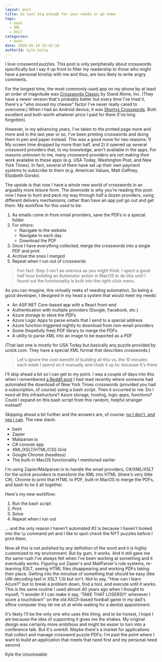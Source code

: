 ```yaml
---
layout: post
title: Go just big enough for your needs or go home
tags:
  - bash
  - XML
  - XSLT
categories:
  - bash
date: 2020-05-18 15:42:18
authorId: kyle_baley
---
```


I love crossword puzzles. This post is only peripherally about crosswords specifically but I say it up front to filter my readership to those who might have a personal kinship with me and thus, are less likely to write angry comments.

<!-- more -->

For the longest time, the most commonly-used app on my phone by at least an order of magnitude was [Crosswords Classic](https://apps.apple.com/us/app/crosswords-classic/id284036524) by Stand Alone, Inc. (They have a newer version that's probably better but every time I've tried it, there's a "who moved my cheese" factor I've never really cared to overcome.) When I had an Android device, it was [Shortyz Crosswords](https://play.google.com/store/apps/details?id=com.totsp.crossword.shortyz&hl=en). Both excellent and both worth whatever price I paid for them (I've long forgotten).

However, in my advancing years, I've taken to the printed page more and more and in the last year or so, I've been printing crosswords and doing them in pen and paper instead. This was a good move for two reasons: 1) My screen time dropped by more than half, and 2) it opened up several crossword providers that, to my knowledge, aren't available in the apps. For reasons unknown to me, many crossword providers are not making their work available to these apps (e.g. USA Today, Washington Post, and New York Times). In fact, several of them have set up their own payment systems to subscribe to them (e.g. American Values, Matt Gaffney, Elizabeth Gorski).

The upside is that now I have a whole new world of crosswords in an arguably more leisure form. The downside is why you're reading this post: now I have to hunt and peck my way through half a dozen providers, using different delivery mechanisms, rather than have an app just go out and get them. My workflow for this used to be:

1) As emails come in from email providers, save the PDFs in a special folder
2) For others:
    - Navigate to the website
    - Navigate to each day
    - Download the PDF
3) Once I have everything collected, merge the crosswords into a single PDF and print
4) Archive the ones I merged
5) Repeat when I run out of crosswords

> Fun fact: Step 3 isn't as onerous as you might think. I spent a good half hour building an Automator action in MacOS to do this until I found out the functionality is built into the right-click menu.

As you can imagine, this virtually reeks of needing automation. So being a good developer, I designed in my head a system that would meet my needs:

- An ASP.NET Core-based app with a React front-end
- Authentication with multiple providers (Google, Facebook, etc.)
- Azure storage to store the PDFs
- Azure Logic Apps to parse emails that I send to a special address
- Azure function triggered nightly to download from non-email providers
- Some (hopefully free) PDF library to merge the PDFs
- A utility to parse XML into an image to be exported as a PDF

(That last one is mostly for USA Today but basically any puzzle provided by uclick.com. They have a special XML format that describes crosswords.)

> Let's ignore the cost-benefit of building all this vs. the 10 minutes each week I spend on it manually and chalk it up to: because it's there

I'll skip ahead a bit so I can get to my point. I was a couple of days into this when I remembered [a Reddit post](https://www.reddit.com/r/crossword/comments/dqtnca/my_automatic_nyt_crossword_downloading_script/) I had read recently where someone had automated the download of New York Times crosswords (provided you had a subscription, of course) using a bash script. Then it occurred to me: Do I _need_ all this infrastructure? Azure storage, hosting, logic apps, functions? Could I expand on this bash script from this random, helpful stranger instead?

Skipping ahead a bit further and the answers are, of course: [no I don't, and yes I can](https://github.com/kbaley/xword-downloader). The new stack:

- bash
- Zapier
- Mailparser.io
- C# console app
- XML/XSLT/HTML/CSS Grid
- Google Chrome (headless)
- The built-in MacOS functionality I mentioned earlier

I'm using Zapier/Mailparser.io to handle the email providers, C#/XML/XSLT for the uclick providers to transform the XML into HTML (there's very little C#), Chrome to print that HTML to PDF, built-in MacOS to merge the PDFs, and bash to tie it all together. 

Here's my new workflow:

1) Run the bash script
2) Print
3) Solve
4) Repeat when I run out

... and the only reason I haven't automated #2 is because I haven't looked into the `lp` command yet and I like to spot-check the NYT puzzles before I print them.

Now all this is not polished by any definition of the word and it is highly customized to my environment. But by gum, it works. And it still gave me the same rush I've always felt when I've been working at something and it eventually works. Figuring out Zapier's and MailParser's rule systems, re-learning XSLT, seeing HTML files disappearing and working PDFs taking their place. Getting into the minutiae of something that should be easy (like URI-decoding text in XSLT 1.0) but isn't. Not to say, "How can I learn Azure?" but to break a problem down, find a tool, and execute until it works. This is the same routine I used almost 40 years ago when I thought to myself, "I wonder if I can make it say, 'TAKE THAT LOSERS!!!' whenever I score a touchdown" on the old ASCII-based football game in my dad's office computer they let me sit at while waiting for a dentist appointment.

It's likely I'll be the only one who uses this thing, and to be honest, I hope I am because the idea of supporting it gives me the shakes. My original design was certainly more ambitious and might be easier to turn into a conference talk. But it's overkill. Maybe there's a market for applications that collect and manage crossword puzzle PDFs; I'm past the point where I want to build an application that meets that need first and my personal need second.

Kyle the Unsolveable
